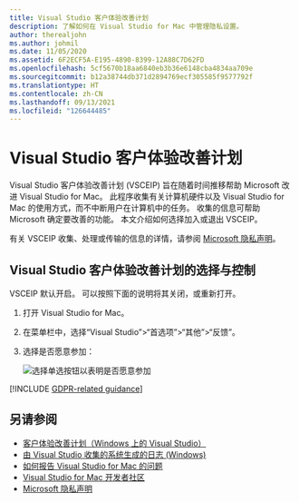 ```yaml
---
title: Visual Studio 客户体验改善计划
description: 了解如何在 Visual Studio for Mac 中管理隐私设置。
author: therealjohn
ms.author: johmil
ms.date: 11/05/2020
ms.assetid: 6F2ECF5A-E195-4890-8399-12A88C7D62FD
ms.openlocfilehash: 5cf5670b18aa6840eb3b36e6148cba4834aa709e
ms.sourcegitcommit: b12a38744db371d2894769ecf305585f9577792f
ms.translationtype: HT
ms.contentlocale: zh-CN
ms.lasthandoff: 09/13/2021
ms.locfileid: "126644485"
---
```

# <a name="visual-studio-customer-experience-improvement-program"></a>Visual Studio 客户体验改善计划

Visual Studio 客户体验改善计划 (VSCEIP) 旨在随着时间推移帮助 Microsoft 改进 Visual Studio for Mac。 此程序收集有关计算机硬件以及 Visual Studio for Mac 的使用方式，而不中断用户在计算机中的任务。 收集的信息可帮助 Microsoft 确定要改善的功能。 本文介绍如何选择加入或退出 VSCEIP。

有关 VSCEIP 收集、处理或传输的信息的详情，请参阅 [Microsoft 隐私声明](https://privacy.microsoft.com/privacystatement)。

## <a name="choice-and-control-over-the-visual-studio-customer-experience-improvement-program"></a>Visual Studio 客户体验改善计划的选择与控制

VSCEIP 默认开启。 可以按照下面的说明将其关闭，或重新打开。

1. 打开 Visual Studio for Mac。

1. 在菜单栏中，选择“Visual Studio”>“首选项”>“其他”>“反馈”。

1. 选择是否愿意参加：

    ![选择单选按钮以表明是否愿意参加](media/visual-studio-experience-improvement-program-image1.png)

[!INCLUDE [GDPR-related guidance](../docs/misc/includes/gdpr-hybrid-note.md)]

## <a name="see-also"></a>另请参阅

* [客户体验改善计划（Windows 上的 Visual Studio）](/visualstudio/ide/visual-studio-experience-improvement-program)
* [由 Visual Studio 收集的系统生成的日志 (Windows)](/visualstudio/ide/diagnostic-data-collection)
* [如何报告 Visual Studio for Mac 的问题](report-a-problem.md)
* [Visual Studio for Mac 开发者社区](https://aka.ms/feedback/vsm-home)
* [Microsoft 隐私声明](https://privacy.microsoft.com/privacystatement)
